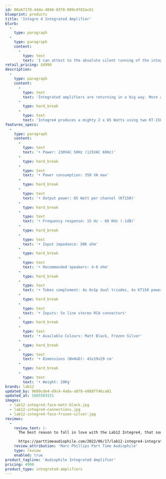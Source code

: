 ```yaml
---
id: 08a67170-4dda-4040-83f8-089c4f83ac61
blueprint: products
title: 'Integre 4 Integrated Amplifier'
blurb:
  -
    type: paragraph
  -
    type: paragraph
    content:
      -
        type: text
        text: 'I can attest to the absolute silent running of the integre4 during the audition process, no tube rush, no hum, no crackles or other tube idiosyncrasies'
retail_pricing: $4990
description:
  -
    type: paragraph
    content:
      -
        type: text
        text: 'Integrated amplifiers are returning in a big way. More and more people simply want to enjoy their music without excessive cable clutter or having the need to deal with multiple devices and the multitude of boxes this brings. Integre4 was designed from the ground up to be the epicenter of any contemporary high-end audio system, with the ability to drive any pair of loudspeakers with gusto and a highly involving nature.'
      -
        type: hard_break
      -
        type: text
        text: 'Integre4 produces a mighty 2 x 65 Watts using two KT-150 tubes per channel. The onboard regulated high-voltage power supply guarantees an absolutely noise-free signal, whilst eleven low ESR and high capacity capacitors provide instant power on demand and ultra linear output transformers ensure the utmost dynamic, open and natural sound, that extends across the complete frequency range'
features_specs:
  -
    type: paragraph
    content:
      -
        type: text
        text: '• Power: 230VAC 50Hz (115VAC 60Hz)'
      -
        type: hard_break
      -
        type: text
        text: '• Power consumption: 350 VA max'
      -
        type: hard_break
      -
        type: text
        text: '• Output power: 65 Watt per channel (KT150)'
      -
        type: hard_break
      -
        type: text
        text: '• Frequency response: 15 Hz – 60 KHz (-1dB)'
      -
        type: hard_break
      -
        type: text
        text: '• Input impedance: 50K ohm'
      -
        type: hard_break
      -
        type: text
        text: '• Recommended speakers: 4-8 ohm'
      -
        type: hard_break
      -
        type: text
        text: '• Tubes complement: 4x 6n1p dual triodes, 4x KT150 power pentodes'
      -
        type: hard_break
      -
        type: text
        text: '• Inputs: 5x line stereo RCA connectors'
      -
        type: hard_break
      -
        type: text
        text: '• Available Colours: Matt Black, Frozen Silver'
      -
        type: hard_break
      -
        type: text
        text: '• Dimensions (WxHxD): 43x19x29 cm'
      -
        type: hard_break
      -
        type: text
        text: '• Weight: 20Kg'
brands: lab12
updated_by: 9689cde4-d9c4-4a0a-a0f0-e088ff46ca01
updated_at: 1665503151
images:
  - lab12-integre4-face-matt-black.jpg
  - lab12-integre4-connections.jpg
  - lab12-integre4-face-frozen-silver.jpg
reviews:
  -
    review_text: |-
      The best reason to fall in love with the Lab12 Integre4, that sound. For the few months I had the Integre4, I was happy with my reference system. Incredibly so. These were days of memorable listening sessions, rather than time spent at work figuring out how to make things sound better. I can’t think of anything else to say about this sublime little amplifier. Highly recommended, as well as desired.

      https://parttimeaudiophile.com/2022/06/17/lab12-integre4-integrated-amplifier-review/
    review_attribution: 'Marc Phillips Part Time Audiophile'
    type: review
    enabled: true
product_tagline: 'Audiophile Integrated Amplifier'
pricing: 4990
product_type: integrated-amplifiers
---
```

